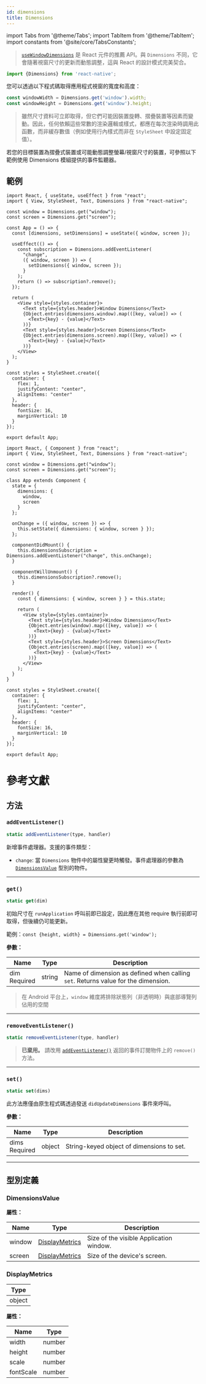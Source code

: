 ```yaml
---
id: dimensions
title: Dimensions
---
```


import Tabs from '@theme/Tabs'; import TabItem from '@theme/TabItem'; import constants from '@site/core/TabsConstants';

> [`useWindowDimensions`](usewindowdimensions) 是 React 元件的推薦 API。與 `Dimensions` 不同，它會隨著視窗尺寸的更新而動態調整，這與 React 的設計模式完美契合。

```jsx
import {Dimensions} from 'react-native';
```

您可以透過以下程式碼取得應用程式視窗的寬度和高度：

```jsx
const windowWidth = Dimensions.get('window').width;
const windowHeight = Dimensions.get('window').height;
```

> 雖然尺寸資料可立即取得，但它們可能因裝置旋轉、摺疊裝置等因素而變動。因此，任何依賴這些常數的渲染邏輯或樣式，都應在每次渲染時調用此函數，而非緩存數值（例如使用行內樣式而非在 `StyleSheet` 中設定固定值）。

若您的目標裝置為摺疊式裝置或可能動態調整螢幕/視窗尺寸的裝置，可參照以下範例使用 Dimensions 模組提供的事件監聽器。

## 範例

<Tabs groupId="syntax" queryString defaultValue={constants.defaultSyntax} values={constants.syntax}>
<TabItem value="functional">

```SnackPlayer name=Dimensions
import React, { useState, useEffect } from "react";
import { View, StyleSheet, Text, Dimensions } from "react-native";

const window = Dimensions.get("window");
const screen = Dimensions.get("screen");

const App = () => {
  const [dimensions, setDimensions] = useState({ window, screen });

  useEffect(() => {
    const subscription = Dimensions.addEventListener(
      "change",
      ({ window, screen }) => {
        setDimensions({ window, screen });
      }
    );
    return () => subscription?.remove();
  });

  return (
    <View style={styles.container}>
      <Text style={styles.header}>Window Dimensions</Text>
      {Object.entries(dimensions.window).map(([key, value]) => (
        <Text>{key} - {value}</Text>
      ))}
      <Text style={styles.header}>Screen Dimensions</Text>
      {Object.entries(dimensions.screen).map(([key, value]) => (
        <Text>{key} - {value}</Text>
      ))}
    </View>
  );
}

const styles = StyleSheet.create({
  container: {
    flex: 1,
    justifyContent: "center",
    alignItems: "center"
  },
  header: {
    fontSize: 16,
    marginVertical: 10
  }
});

export default App;
```

</TabItem>
<TabItem value="classical">

```SnackPlayer name=Dimensions
import React, { Component } from "react";
import { View, StyleSheet, Text, Dimensions } from "react-native";

const window = Dimensions.get("window");
const screen = Dimensions.get("screen");

class App extends Component {
  state = {
    dimensions: {
      window,
      screen
    }
  };

  onChange = ({ window, screen }) => {
    this.setState({ dimensions: { window, screen } });
  };

  componentDidMount() {
    this.dimensionsSubscription = Dimensions.addEventListener("change", this.onChange);
  }

  componentWillUnmount() {
    this.dimensionsSubscription?.remove();
  }

  render() {
    const { dimensions: { window, screen } } = this.state;

    return (
      <View style={styles.container}>
        <Text style={styles.header}>Window Dimensions</Text>
        {Object.entries(window).map(([key, value]) => (
          <Text>{key} - {value}</Text>
        ))}
        <Text style={styles.header}>Screen Dimensions</Text>
        {Object.entries(screen).map(([key, value]) => (
          <Text>{key} - {value}</Text>
        ))}
      </View>
    );
  }
}

const styles = StyleSheet.create({
  container: {
    flex: 1,
    justifyContent: "center",
    alignItems: "center"
  },
  header: {
    fontSize: 16,
    marginVertical: 10
  }
});

export default App;
```

</TabItem>
</Tabs>

# 參考文獻

## 方法

### `addEventListener()`

```jsx
static addEventListener(type, handler)
```

新增事件處理器。支援的事件類型：

- `change`: 當 `Dimensions` 物件中的屬性變更時觸發。事件處理器的參數為 [`DimensionsValue`](#dimensionsvalue) 型別的物件。

---

### `get()`

```jsx
static get(dim)
```

初始尺寸在 `runApplication` 呼叫前即已設定，因此應在其他 require 執行前即可取得，但後續仍可能更新。

範例：`const {height, width} = Dimensions.get('window');`

**參數：**

| Name                                                               | Type   | Description                                                                       |
| ------------------------------------------------------------------ | ------ | --------------------------------------------------------------------------------- |
| dim <div className="label basic required two-lines">Required</div> | string | Name of dimension as defined when calling `set`. Returns value for the dimension. |

> 在 Android 平台上，`window` 維度將排除狀態列（非透明時）與底部導覽列佔用的空間

---

### `removeEventListener()`

```jsx
static removeEventListener(type, handler)
```

> **已棄用。** 請改用 [`addEventListener()`](#addeventlistener) 返回的事件訂閱物件上的 `remove()` 方法。

---

### `set()`

```jsx
static set(dims)
```

此方法應僅由原生程式碼透過發送 `didUpdateDimensions` 事件來呼叫。

**參數：**

| Name                                                      | Type   | Description                               |
| --------------------------------------------------------- | ------ | ----------------------------------------- |
| dims <div className="label basic required">Required</div> | object | String-keyed object of dimensions to set. |

---

## 型別定義

### DimensionsValue

**屬性：**

| Name   | Type                                        | Description                             |
| ------ | ------------------------------------------- | --------------------------------------- |
| window | [DisplayMetrics](dimensions#displaymetrics) | Size of the visible Application window. |
| screen | [DisplayMetrics](dimensions#displaymetrics) | Size of the device's screen.            |

### DisplayMetrics

| Type   |
| ------ |
| object |

**屬性：**

| Name      | Type   |
| --------- | ------ |
| width     | number |
| height    | number |
| scale     | number |
| fontScale | number |